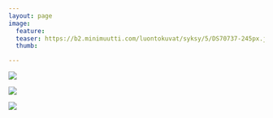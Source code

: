 ```yaml
---
layout: page
image:
  feature:
  teaser: https://b2.minimuutti.com/luontokuvat/syksy/5/DS70737-245px.jpg
  thumb:

---
```


![](https://b2.minimuutti.com/luontokuvat/syksy/5/DS70733-800px.jpg)

![](https://b2.minimuutti.com/luontokuvat/syksy/5/DS70734-800px.jpg)

![](https://b2.minimuutti.com/luontokuvat/syksy/5/DS70737-800px.jpg)

